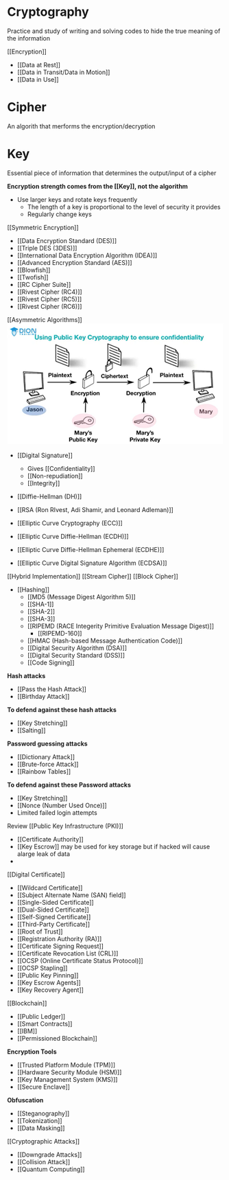 # Cryptography

Practice and study of writing and solving codes to hide the true meaning of the information

[[Encryption]]
- [[Data at Rest]]
- [[Data in Transit/Data in Motion]]
- [[Data in Use]]

# Cipher
An algorith that merforms the encryption/decryption

# Key
Essential piece of information that determines the output/input of a cipher

**Encryption strength comes from the [[Key]], not the algorithm**

- Use larger keys and rotate keys frequently
    - The length of a key is proportional to the level of security it provides
    - Regularly change keys

[[Symmetric Encryption]]
- [[Data Encryption Standard (DES)]]
- [[Triple DES (3DES)]]
- [[International Data Encryption Algorithm (IDEA)]]
- [[Advanced Encryption Standard (AES)]]
- [[Blowfish]]
- [[Twofish]]
- [[RC Cipher Suite]]
- [[Rivest Cipher (RC4)]]
- [[Rivest Cipher (RC5)]]
- [[Rivest Cipher (RC6)]]

[[Asymmetric Algorithms]]
![Asymmetric Algorithm Graph](image.png)
  - [[Digital Signature]]
    - Gives [[Confidentiality]]
    - [[Non-repudiation]]
    - [[Integrity]]

- [[Diffie-Hellman (DH)]]
- [[RSA (Ron RIvest, Adi Shamir, and Leonard Adleman)]]
- [[Elliptic Curve Cryptography (ECC)]]
- [[Elliptic Curve Diffie-Hellman (ECDH)]]
- [[Elliptic Curve Diffie-Hellman Ephemeral (ECDHE)]]
- [[Elliptic Curve Digital Signature Algorithm (ECDSA)]]

[[Hybrid Implementation]]
[[Stream Cipher]]
[[Block Cipher]]

- [[Hashing]]
  - [[MD5 (Message Digest Algorithm 5)]]
  - [[SHA-1]]
  - [[SHA-2]]
  - [[SHA-3]]
  - [[RIPEMD (RACE Integerity Primitive Evaluation Message Digest)]]
    - [[RIPEMD-160]]
  - [[HMAC (Hash-based Message Authentication Code)]]
  - [[Digital Security Algorithm (DSA)]]
  - [[Digital Security Standard (DSS)]]
  - [[Code Signing]]


**Hash attacks**
- [[Pass the Hash Attack]]
- [[Birthday Attack]]

**To defend against these hash attacks**
- [[Key Stretching]]
- [[Salting]]

**Password guessing attacks**

- [[Dictionary Attack]]
- [[Brute-force Attack]]
- [[Rainbow Tables]]

**To defend against these Password attacks**
- [[Key Stretching]]
- [[Nonce (Number Used Once)]]
- Limited failed login attempts

Review [[Public Key Infrastructure (PKI)]]
- [[Certificate Authority]]
- [[Key Escrow]] may be used for key storage but if hacked will cause alarge leak of data
- 
[[Digital Certificate]]
- [[Wildcard Certificate]]
- [[Subject Alternate Name (SAN) field]]
- [[Single-Sided Certificate]]
- [[Dual-Sided Certificate]]
- [[Self-Signed Certificate]]
- [[Third-Party Certificate]]
- [[Root of Trust]]
- [[Registration Authority (RA)]]
- [[Certificate Signing Request]]
- [[Certificate Revocation List (CRL)]]
- [[OCSP (Online Certificate Status Protocol)]]
- [[OCSP Stapling]]
- [[Public Key Pinning]]
- [[Key Escrow Agents]]
- [[Key Recovery Agent]]

[[Blockchain]]
- [[Public Ledger]]
- [[Smart Contracts]]
- [[IBM]]
- [[Permissioned Blockchain]]

**Encryption Tools**
- [[Trusted Platform Module (TPM)]]
- [[Hardware Security Module (HSM)]]
- [[Key Management System (KMS)]]
- [[Secure Enclave]]

**Obfuscation**
- [[Steganography]]
- [[Tokenization]]
- [[Data Masking]]

[[Cryptographic Attacks]]
- [[Downgrade Attacks]]
- [[Collision Attack]]
- [[Quantum Computing]]
